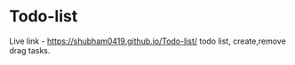 # Todo-list
Live link - https://shubham0419.github.io/Todo-list/
todo list, create,remove drag tasks.
